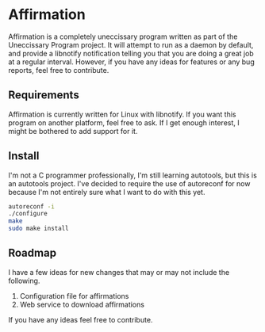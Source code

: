 # Affirmation

Affirmation is a completely uneccissary program written as part of the
Uneccissary Program project. It will attempt to run as a daemon by default,
and provide a libnotify notification telling you that you are doing a great
job at a regular interval. However, if you have any ideas for features or any
bug reports, feel free to contribute.

## Requirements

Affirmation is currently written for Linux with libnotify. If you want this
program on another platform, feel free to ask. If I get enough interest, I
might be bothered to add support for it.

## Install

I'm not a C programmer professionally, I'm still learning autotools, but
this is an autotools project. I've decided to require the use of autoreconf
for now because I'm not entirely sure what I want to do with this yet.

```bash
autoreconf -i
./configure
make
sudo make install
```

## Roadmap

I have a few ideas for new changes that may or may not include the following.

1. Configuration file for affirmations
2. Web service to download affirmations

If you have any ideas feel free to contribute.
